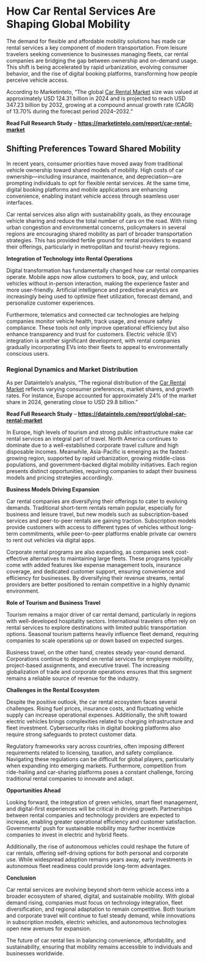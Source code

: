 # How Car Rental Services Are Shaping Global Mobility

The demand for flexible and affordable mobility solutions has made car rental services a key component of modern transportation. From leisure travelers seeking convenience to businesses managing fleets, car rental companies are bridging the gap between ownership and on-demand usage. This shift is being accelerated by rapid urbanization, evolving consumer behavior, and the rise of digital booking platforms, transforming how people perceive vehicle access.

According to Marketintelo, “The global [Car Rental Market](https://marketintelo.com/report/car-rental-market) size was valued at approximately USD 124.31 billion in 2024 and is projected to reach USD 347.23 billion by 2032, growing at a compound annual growth rate (CAGR) of 13.70% during the forecast period 2024–2032.”

**Read Full Research Study** – **https://marketintelo.com/report/car-rental-market**

## Shifting Preferences Toward Shared Mobility

In recent years, consumer priorities have moved away from traditional vehicle ownership toward shared models of mobility. High costs of car ownership—including insurance, maintenance, and depreciation—are prompting individuals to opt for flexible rental services. At the same time, digital booking platforms and mobile applications are enhancing convenience, enabling instant vehicle access through seamless user interfaces.

Car rental services also align with sustainability goals, as they encourage vehicle sharing and reduce the total number of cars on the road. With rising urban congestion and environmental concerns, policymakers in several regions are encouraging shared mobility as part of broader transportation strategies. This has provided fertile ground for rental providers to expand their offerings, particularly in metropolitan and tourist-heavy regions.

**Integration of Technology into Rental Operations**

Digital transformation has fundamentally changed how car rental companies operate. Mobile apps now allow customers to book, pay, and unlock vehicles without in-person interaction, making the experience faster and more user-friendly. Artificial intelligence and predictive analytics are increasingly being used to optimize fleet utilization, forecast demand, and personalize customer experiences.

Furthermore, telematics and connected car technologies are helping companies monitor vehicle health, track usage, and ensure safety compliance. These tools not only improve operational efficiency but also enhance transparency and trust for customers. Electric vehicle (EV) integration is another significant development, with rental companies gradually incorporating EVs into their fleets to appeal to environmentally conscious users.

### Regional Dynamics and Market Distribution

As per Dataintelo’s analysis, “The regional distribution of the [Car Rental Market](https://dataintelo.com/report/global-car-rental-market) reflects varying consumer preferences, market shares, and growth rates. For instance, Europe accounted for approximately 24% of the market share in 2024, generating close to USD 29.8 billion.”

**Read Full Research Study** – **https://dataintelo.com/report/global-car-rental-market**

In Europe, high levels of tourism and strong public infrastructure make car rental services an integral part of travel. North America continues to dominate due to a well-established corporate travel culture and high disposable incomes. Meanwhile, Asia-Pacific is emerging as the fastest-growing region, supported by rapid urbanization, growing middle-class populations, and government-backed digital mobility initiatives. Each region presents distinct opportunities, requiring companies to adapt their business models and pricing strategies accordingly.

**Business Models Driving Expansion**

Car rental companies are diversifying their offerings to cater to evolving demands. Traditional short-term rentals remain popular, especially for business and leisure travel, but new models such as subscription-based services and peer-to-peer rentals are gaining traction. Subscription models provide customers with access to different types of vehicles without long-term commitments, while peer-to-peer platforms enable private car owners to rent out vehicles via digital apps.

Corporate rental programs are also expanding, as companies seek cost-effective alternatives to maintaining large fleets. These programs typically come with added features like expense management tools, insurance coverage, and dedicated customer support, ensuring convenience and efficiency for businesses. By diversifying their revenue streams, rental providers are better positioned to remain competitive in a highly dynamic environment.

**Role of Tourism and Business Travel**

Tourism remains a major driver of car rental demand, particularly in regions with well-developed hospitality sectors. International travelers often rely on rental services to explore destinations with limited public transportation options. Seasonal tourism patterns heavily influence fleet demand, requiring companies to scale operations up or down based on expected surges.

Business travel, on the other hand, creates steady year-round demand. Corporations continue to depend on rental services for employee mobility, project-based assignments, and executive travel. The increasing globalization of trade and corporate operations ensures that this segment remains a reliable source of revenue for the industry.

**Challenges in the Rental Ecosystem**

Despite the positive outlook, the car rental ecosystem faces several challenges. Rising fuel prices, insurance costs, and fluctuating vehicle supply can increase operational expenses. Additionally, the shift toward electric vehicles brings complexities related to charging infrastructure and fleet investment. Cybersecurity risks in digital booking platforms also require strong safeguards to protect customer data.

Regulatory frameworks vary across countries, often imposing different requirements related to licensing, taxation, and safety compliance. Navigating these regulations can be difficult for global players, particularly when expanding into emerging markets. Furthermore, competition from ride-hailing and car-sharing platforms poses a constant challenge, forcing traditional rental companies to innovate and adapt.

**Opportunities Ahead**

Looking forward, the integration of green vehicles, smart fleet management, and digital-first experiences will be critical in driving growth. Partnerships between rental companies and technology providers are expected to increase, enabling greater operational efficiency and customer satisfaction. Governments’ push for sustainable mobility may further incentivize companies to invest in electric and hybrid fleets.

Additionally, the rise of autonomous vehicles could reshape the future of car rentals, offering self-driving options for both personal and corporate use. While widespread adoption remains years away, early investments in autonomous fleet readiness could provide long-term advantages.

**Conclusion**

Car rental services are evolving beyond short-term vehicle access into a broader ecosystem of shared, digital, and sustainable mobility. With global demand rising, companies must focus on technology integration, fleet diversification, and regional adaptation to remain competitive. Both tourism and corporate travel will continue to fuel steady demand, while innovations in subscription models, electric vehicles, and autonomous technologies open new avenues for expansion.

The future of car rental lies in balancing convenience, affordability, and sustainability, ensuring that mobility remains accessible to individuals and businesses worldwide.
